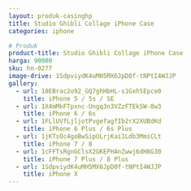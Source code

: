 ```yaml
---
layout: produk-casinghp
title: Studio Ghibli Collage iPhone Case
categories: iphone

# Produk
product-title: Studio Ghibli Collage iPhone Case
harga: 90000
sku: hn-0277
image-drive: 1SdpviydK4uMH5MX6JpD0f-tNPtI4WJJP
gallery:
  - url: 18EBrac2o92_GQ7ghHbHL-s1GxhSEpce0
    title: iPhone 5 / 5s / SE
  - url: 1X4mMkFTpxnc-Ungq3n3VZzFTEkSW-8w3
    title: iPhone 6 / 6s
  - url: 1FLlUVfLjljotPvgefagfIb2rX2XUBdKd
    title: iPhone 6 Plus / 6s Plus
  - url: 1jKTsOc4goBwSipULrjKai1Ldb3MmiCLt
    title: iPhone 7 / 8
  - url: 1cFFTsRgnGClsX2GKEPHAnZwwj6dH8G30
    title: iPhone 7 Plus / 8 Plus
  - url: 1SdpviydK4uMH5MX6JpD0f-tNPtI4WJJP
    title: iPhone X
---
```

